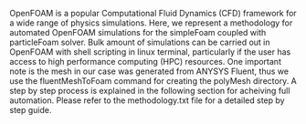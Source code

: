 OpenFOAM is a popular Computational Fluid Dynamics (CFD) framework for a wide range of physics simulations. Here, we represent a methodology for automated OpenFOAM simulations for the simpleFoam coupled with particleFoam solver. Bulk amount of simulations can be carried out in OpenFOAM with shell scripting in linux terminal, particularly if the user has access to high performance computing (HPC) resources. One important note is the mesh in our case was generated from ANYSYS Fluent, thus we use the fluentMeshToFoam command for creating the polyMesh directory. A step by step process is explained in the following section for acheiving full automation. Please refer to the methodology.txt file for a detailed step by step guide.


